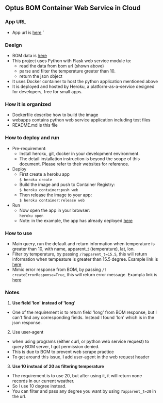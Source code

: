 ## Optus BOM Container Web Service in Cloud

### App URL
- App url is [here](https://calm-inlet-96529.herokuapp.com)
`
### Design
- BOM data is [here](http://www.bom.gov.au/fwo/IDN60801/IDN60801.95765.json) 
- This project uses Python with Flask web service module to:
  - read the data from bom url (shown above)
  - parse and filter the temperature greater than 10.
  - return the json object
- It uses Docker container to host the python application mentioned above
- It is deployed and hosted by Heroku, a platform-as-a-service designed for developers, free for small apps.

### How it is organized
- Dockerfile describe how to build the image
- webapps contains python web service application including test files
- README.md is this file

### How to deploy and run
- Pre-requirement:
  - Install heroku, git, docker in your development environment. 
  - The detail installation instruction is beyond the scope of this document.
    Please refer to their websites for reference.
- Deploy
  - First create a heroku app
    <br>`$ heroku create`
  - Build the image and push to Container Registry: 
    <br>`$ heroku container:push web`
  - Then release the image to your app: 
    <br>`$ heroku container:release web`
- Run
  - Now open the app in your browser: 
    <br>`heroku open`
  - Note: in the example, the app has already deployed [here](https://calm-inlet-96529.herokuapp.com)

### How to use
- Main query, run the default and return information when temperature is greater than 10, with name,
    apparent_t (temperature), lat, lon.
- Filter by temperature, by passing `/?apparent_t=15.5`, this will return information when tempeature is greater
    than 15.5 degree. Example link is [here](https://calm-inlet-96529.herokuapp.com/?apparent_t=15.5)
- Mimic error response from BOM, by passing `/?createErrorResponse=True`, this will return error message. Exampla    link is [here](https://calm-inlet-96529.herokuapp.com/?createErrorResponse=True)

### Notes
1. **Use field 'lon' instead of 'long'**
  - One of the requirement is to return field 'long' from BOM response, but I can't find any corresponding
fields. Instead I found 'lon' which is in the json response. 
2. Use user-agent
  - when using programs (either curl, or python web service request) to query BOM server, I got permission denied.
  - This is due to BOM to prevent web scrape practice
  - To get around this issue, I add user-agent in the web request header
3. **Use 10 instead of 20 as filtering temperature**
  - The requirement is to use 20, but after using it, it will return none records in our current weather.
  - So I use 10 degree instead. 
  - You can filter and pass any degree you want by using  `?apparent_t=20` in the url.
